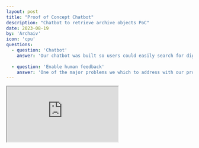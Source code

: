 ```yaml
---
layout: post
title: "Proof of Concept Chatbot"
description: "Chatbot to retrieve archive objects PoC"
date: 2023-08-19
by: 'Archaiv'
icon: 'cpu'
questions:
  - question: 'Chatbot'
    answer: 'Our chatbot was built so users could easily search for digital objects that were important to them. See the below demo.'
    
  - question: 'Enable human feedback'
    answer: 'One of the major problems we which to address with our product is bias when searching for and tagging historical objects. We will incorporate human feedback to address bias.'
---
```


<iframe src="https://www.https://6b60913c67b17dc1af.gradio.live/.com" title="Archaiv Chatbot"></iframe>
